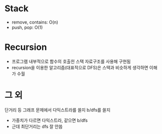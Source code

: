 # Stack

- remove, contains: O(n)
- push, pop: O(1)

# Recursion

- 프로그램 내부적으로 함수의 호출읜 스택 자료구조를 사용해 구현됨
- recursion을 이용한 알고리즘(대표적으로 DFS)은 스택과 비슷하게 생각하면 이해가 수월

# 그 외

단거리 등 그래프 문제에서 다익스트라를 쓸지 b/dfs를 쓸지

- 가중치가 다르면 다익스트라, 같으면 b/dfs
- 근데 최단거리는 dfs 잘 안씀
